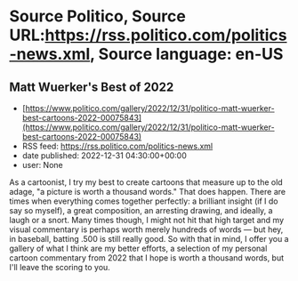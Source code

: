 # Source Politico, Source URL:https://rss.politico.com/politics-news.xml, Source language: en-US

## Matt Wuerker's Best of 2022
 - [https://www.politico.com/gallery/2022/12/31/politico-matt-wuerker-best-cartoons-2022-00075843](https://www.politico.com/gallery/2022/12/31/politico-matt-wuerker-best-cartoons-2022-00075843)
 - RSS feed: https://rss.politico.com/politics-news.xml
 - date published: 2022-12-31 04:30:00+00:00
 - user: None

As a cartoonist, I try my best to create cartoons that measure up to the old adage, "a picture is worth a thousand words." That does happen. There are times when everything comes together perfectly: a brilliant insight (if I do say so myself), a great composition, an arresting drawing, and ideally, a laugh or a snort. Many times though, I might not hit that high target and my visual commentary is perhaps worth merely hundreds of words — but hey, in baseball, batting .500 is still really good. So with that in mind, I offer you a gallery of what I think are my better efforts, a selection of my personal cartoon commentary from 2022 that I hope is worth a thousand words, but I'll leave the scoring to you.
